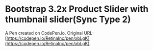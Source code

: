 # Bootstrap 3.2x Product Slider with thumbnail slider(Sync Type 2)

A Pen created on CodePen.io. Original URL: [https://codepen.io/RetinaInc/pen/xbLgK](https://codepen.io/RetinaInc/pen/xbLgK).


